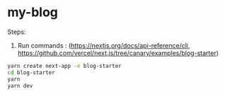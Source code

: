 # my-blog

Steps:
1. Run commands : (https://nextjs.org/docs/api-reference/cli, https://github.com/vercel/next.js/tree/canary/examples/blog-starter)
``` bash
yarn create next-app -e blog-starter
cd blog-starter
yarn
yarn dev
```